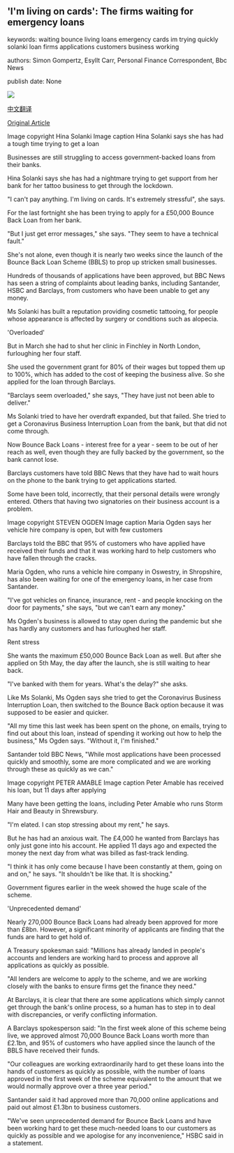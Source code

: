 ## 'I'm living on cards': The firms waiting for emergency loans

keywords: waiting bounce living loans emergency cards im trying quickly solanki loan firms applications customers business working

authors: Simon Gompertz, Esyllt Carr, Personal Finance Correspondent, Bbc News

publish date: None

![](https://ichef.bbci.co.uk/news/1024/branded_news/9767/production/_112295783_5e55aa31-8d98-4605-8221-0cf9407c06f8.jpg)

[中文翻译](%27I%27m%20living%20on%20cards%27%3A%20The%20firms%20waiting%20for%20emergency%20loans_zh.md)

[Original Article](https://www.bbc.com/news/business-52684397)

Image copyright Hina Solanki Image caption Hina Solanki says she has had a tough time trying to get a loan

Businesses are still struggling to access government-backed loans from their banks.

Hina Solanki says she has had a nightmare trying to get support from her bank for her tattoo business to get through the lockdown.

"I can't pay anything. I'm living on cards. It's extremely stressful", she says.

For the last fortnight she has been trying to apply for a £50,000 Bounce Back Loan from her bank.

"But I just get error messages," she says. "They seem to have a technical fault."

She's not alone, even though it is nearly two weeks since the launch of the Bounce Back Loan Scheme (BBLS) to prop up stricken small businesses.

Hundreds of thousands of applications have been approved, but BBC News has seen a string of complaints about leading banks, including Santander, HSBC and Barclays, from customers who have been unable to get any money.

Ms Solanki has built a reputation providing cosmetic tattooing, for people whose appearance is affected by surgery or conditions such as alopecia.

'Overloaded'

But in March she had to shut her clinic in Finchley in North London, furloughing her four staff.

She used the government grant for 80% of their wages but topped them up to 100%, which has added to the cost of keeping the business alive. So she applied for the loan through Barclays.

"Barclays seem overloaded," she says, "They have just not been able to deliver."

Ms Solanki tried to have her overdraft expanded, but that failed. She tried to get a Coronavirus Business Interruption Loan from the bank, but that did not come through.

Now Bounce Back Loans - interest free for a year - seem to be out of her reach as well, even though they are fully backed by the government, so the bank cannot lose.

Barclays customers have told BBC News that they have had to wait hours on the phone to the bank trying to get applications started.

Some have been told, incorrectly, that their personal details were wrongly entered. Others that having two signatories on their business account is a problem.

Image copyright STEVEN OGDEN Image caption Maria Ogden says her vehicle hire company is open, but with few customers

Barclays told the BBC that 95% of customers who have applied have received their funds and that it was working hard to help customers who have fallen through the cracks.

Maria Ogden, who runs a vehicle hire company in Oswestry, in Shropshire, has also been waiting for one of the emergency loans, in her case from Santander.

"I've got vehicles on finance, insurance, rent - and people knocking on the door for payments," she says, "but we can't earn any money."

Ms Ogden's business is allowed to stay open during the pandemic but she has hardly any customers and has furloughed her staff.

Rent stress

She wants the maximum £50,000 Bounce Back Loan as well. But after she applied on 5th May, the day after the launch, she is still waiting to hear back.

"I've banked with them for years. What's the delay?" she asks.

Like Ms Solanki, Ms Ogden says she tried to get the Coronavirus Business Interruption Loan, then switched to the Bounce Back option because it was supposed to be easier and quicker.

"All my time this last week has been spent on the phone, on emails, trying to find out about this loan, instead of spending it working out how to help the business," Ms Ogden says. "Without it, I'm finished."

Santander told BBC News, "While most applications have been processed quickly and smoothly, some are more complicated and we are working through these as quickly as we can."

Image copyright PETER AMABLE Image caption Peter Amable has received his loan, but 11 days after applying

Many have been getting the loans, including Peter Amable who runs Storm Hair and Beauty in Shrewsbury.

"I'm elated. I can stop stressing about my rent," he says.

But he has had an anxious wait. The £4,000 he wanted from Barclays has only just gone into his account. He applied 11 days ago and expected the money the next day from what was billed as fast-track lending.

"I think it has only come because I have been constantly at them, going on and on," he says. "It shouldn't be like that. It is shocking."

Government figures earlier in the week showed the huge scale of the scheme.

'Unprecedented demand'

Nearly 270,000 Bounce Back Loans had already been approved for more than £8bn. However, a significant minority of applicants are finding that the funds are hard to get hold of.

A Treasury spokesman said: "Millions has already landed in people's accounts and lenders are working hard to process and approve all applications as quickly as possible.

"All lenders are welcome to apply to the scheme, and we are working closely with the banks to ensure firms get the finance they need."

At Barclays, it is clear that there are some applications which simply cannot get through the bank's online process, so a human has to step in to deal with discrepancies, or verify conflicting information.

A Barclays spokesperson said: "In the first week alone of this scheme being live, we approved almost 70,000 Bounce Back Loans worth more than £2.1bn, and 95% of customers who have applied since the launch of the BBLS have received their funds.

"Our colleagues are working extraordinarily hard to get these loans into the hands of customers as quickly as possible, with the number of loans approved in the first week of the scheme equivalent to the amount that we would normally approve over a three year period."

Santander said it had approved more than 70,000 online applications and paid out almost £1.3bn to business customers.

"We've seen unprecedented demand for Bounce Back Loans and have been working hard to get these much-needed loans to our customers as quickly as possible and we apologise for any inconvenience," HSBC said in a statement.